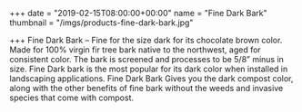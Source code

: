 +++
date = "2019-02-15T08:00:00+00:00"
name = "Fine Dark Bark"
thumbnail = "/imgs/products-fine-dark-bark.jpg"

+++
Fine Dark Bark – Fine for the size dark for its chocolate brown color. Made for 100% virgin fir tree bark native to the northwest, aged for consistent color. The bark is screened and processes to be 5/8” minus in size. Fine Dark bark is the most popular for its dark color when installed in landscaping applications.  Fine Dark Bark Gives you the dark compost color, along with the other benefits of fine bark without the weeds and invasive species that come with compost.